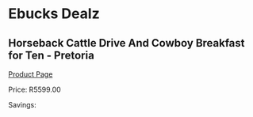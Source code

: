 
# Ebucks Dealz
## Horseback Cattle Drive And Cowboy Breakfast for Ten - Pretoria
[Product Page](https://www.ebucks.com/web/shop/productSelected.do?prodId=1133018929&catId=322194367)

Price: R5599.00

Savings: 


	
